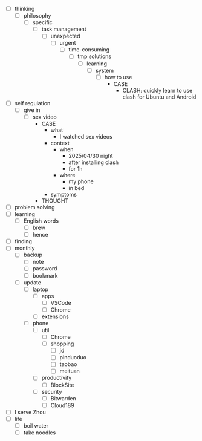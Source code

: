 - [ ] thinking
    - [ ] philosophy
        - [ ] specific
            - [ ] task management
                - [ ] unexpected
                    - [ ] urgent
                        - [ ] time-consuming
                            - [ ] tmp solutions
                                - [ ] learning
                                    - [ ] system
                                        - [ ] how to use
                                            - CASE
                                                - CLASH: quickly learn to use clash for Ubuntu and Android
- [ ] self regulation
    - [ ] give in
        - [ ] sex video
            - CASE
                - what
                    - I watched sex videos
                - context
                    - when
                        - 2025/04/30 night
                        - after installing clash
                        - for 1h
                    - where
                        - my phone
                        - in bed
                - symptoms
            - THOUGHT
- [ ] problem solving
- [ ] learning
    - [ ] English words
        - [ ] brew
        - [ ] hence
- [ ] finding
- [ ] monthly
    - [ ] backup
        - [ ] note
        - [ ] password
        - [ ] bookmark
    - [ ] update
        - [ ] laptop
            - [ ] apps
                - [ ] VSCode
                - [ ] Chrome
            - [ ] extensions
        - [ ] phone
            - [ ] util
                - [ ] Chrome
                - [ ] shopping
                    - [ ] jd
                    - [ ] pinduoduo
                    - [ ] taobao
                    - [ ] meituan
            - [ ] productivity
                - [ ] BlockSite
            - [ ] security
                - [ ] Bitwarden
                - [ ] Cloud189
- [ ] I serve Zhou
- [ ] life
    - [ ] boil water
    - [ ] take noodles